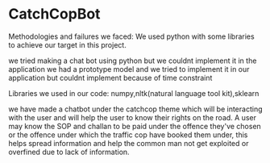 # CatchCopBot
 Methodologies and failures we faced:
 We used python with some libraries to achieve our target in this project.
 
 we tried making a chat bot using python but we couldnt implement it in the application
 we had a prototype model and we tried to implement it in our application but couldnt implement because of time constraint
 
 Libraries we used in our code:
 numpy,nltk(natural language tool kit),sklearn
 
 
 we have made a chatbot under the catchcop theme which will be interacting with the user and will help the user to know their rights on the road.
 A user may know the SOP and challan to be paid under the offence they've chosen or the offence under which the traffic cop have booked them under, this helps spread
 information and help the common man not get exploited or overfined due to lack of information.
 
 

